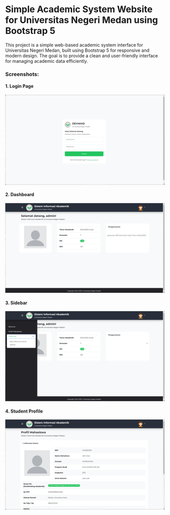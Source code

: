# Simple Academic System Website for Universitas Negeri Medan using Bootstrap 5
This project is a simple web-based academic system interface for Universitas Negeri Medan, built using Bootstrap 5 for responsive and modern design. The goal is to provide a clean and user-friendly interface for managing academic data efficiently.

### Screenshots:

#### 1. Login Page
![Login Page](screenshot/login.png)

#### 2. Dashboard
![Dashboard](screenshot/dashbord.png)

#### 3. Sidebar
![Sidebar](screenshot/sidebar.png)

#### 4. Student Profile
![Student Profile](screenshot/profile.png)
